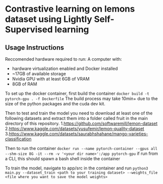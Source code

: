 # Contrastive learning on lemons dataset using Lightly Self-Supervised learning
## Usage Instructions
Reccomended hardware required to run:
A computer with:
- hardware virtualization enabled and Docker installed
- ~17GB of available storage
- Nvidia GPU with at least 6GB of VRAM
- 8GB of RAM


To set up the docker container, first build the container
`docker build -t pytorch-gpu . -f Dockerfile`
The build process may take 10min+ due to the size of the python packages and the cuda dev kit.


Then to test and train the model you need to download at least one of the following datasets and extract them into a folder called fruit in the main directory of this repository.
1.https://github.com/softwaremill/lemon-dataset
2.https://www.kaggle.com/datasets/yusufemir/lemon-quality-dataset
3.https://www.kaggle.com/datasets/saurabhshahane/mango-varieties-classification

Then to run the container
`docker run --name pytorch-container --gpus all --shm-size 8G -it --rm -v '<your dir name>':/app pytorch-gpu`
if run from a CLI, this should spawn a bash shell inside the container

To train the model, navigate to app/src in the container and run `python3 main.py --dataset_train <path to your training dataset> --weights_file <file where you want to save the model weights>`
